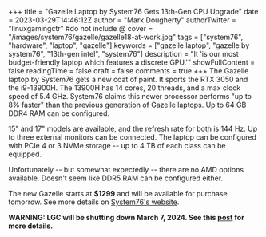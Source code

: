 +++
title = "Gazelle Laptop by System76 Gets 13th-Gen CPU Upgrade"
date = 2023-03-29T14:46:12Z
author = "Mark Dougherty"
authorTwitter = "linuxgamingctr" #do not include @
cover = "/images/system76/gazelle/gazelle18-at-work.jpg"
tags = ["system76", "hardware", "laptop", "gazelle"]
keywords = ["gazelle laptop", "gazelle by system76", "13th-gen intel", "system76"]
description = "It 'is our most budget-friendly laptop which features a discrete GPU.'"
showFullContent = false
readingTime = false
draft = false
comments = true
+++
The Gazelle laptop by System76 gets a new coat of paint. It sports the RTX 3050 and the i9-13900H. The 13900H has 14 cores, 20 threads, and a max clock speed of 5.4 GHz. System76 claims this newer processor performs "up to 8% faster" than the previous generation of Gazelle laptops. Up to 64 GB DDR4 RAM can be configured.

15" and 17" models are available, and the refresh rate for both is 144 Hz. Up to three external monitors can be connected. The laptop can be configured with PCIe 4 or 3 NVMe storage -- up to 4 TB of each class can be equipped.

Unfortunately -- but somewhat expectedly -- there are no AMD options available. Doesn't seem like DDR5 RAM can be configured either.

The new Gazelle starts at **$1299** and will be available for purchase tomorrow. See more details on [System76's website](https://system76.com/laptops/gazelle).

**WARNING: LGC will be shutting down March 7, 2024. See this [post](https://linuxgamingcentral.com/posts/the-end-of-lgc/) for more details.**
